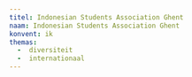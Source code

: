 ```yaml
---
titel: Indonesian Students Association Ghent
naam: Indonesian Students Association Ghent
konvent: ik
themas:
  -  diversiteit
  -  internationaal
---
```

